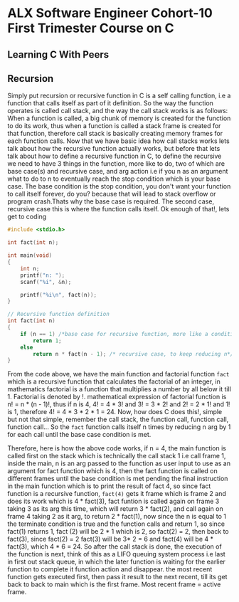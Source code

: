 # ALX Software Engineer Cohort-10 First Trimester Course on C

## Learning C With Peers

## Recursion 
Simply put recursion or recursive function in C is a self calling function, i.e a function that calls itself as part of it definition.
So the way the function operates is called call stack, and the way the call stack works is as follows:
When a function is called, a big chunk of memory is created for the function to do its work, thus when a function is called a stack frame is created for that function, therefore call stack is basically creating memory frames for each function calls. 
Now that we have basic idea how call stacks works lets talk about how the recursive function actually works, but before that lets talk about how to define a recursive function in C, to define the recursive we need to have 3 things in the function, more like to do, two of which are base case(s) and recursive case, and arg action i.e if you n as an argument what to do to n to eventually reach the stop condition which is your base case.
The base condition is the stop condition, you don't want your function to call itself forever, do you? because that will lead to stack overflow or program crash.Thats why the base case is required.
The second case, recursive case this is where the function calls itself. 
Ok enough of that!, lets get to coding

```c
#include <stdio.h>

int fact(int n);

int main(void)
{
    int n;
    printf("n: ");
    scanf("%i", &n);

    printf("%i\n", fact(n));
}

// Recursive function definition 
int fact(int n)
{
    if (n == 1) /*base case for recursive function, more like a condition to stop the infinite loop*/
        return 1;
    else
        return n * fact(n - 1); /* recursive case, to keep reducing n*/
}
```
From the code above, we have the main function and factorial function `fact` which is a recursive function that calculates the factorial of an integer, in mathematics factorial is a function that multiplies a number by all below it till 1. Factorial is denoted by !.
mathematical expression of factorial function is n! = n * (n - 1)!, thus if n is 4, 4! = 4 * 3! and 3! = 3 * 2! and 2! = 2 * 1! and 1! is 1, therefore 4! = 4 * 3 * 2 * 1 = 24.
Now, how does C does this!, simple but not that simple, remember the call stack, the function call, function call, function call... So the `fact` function calls itself n times by reducing n arg by 1 for each call until the base case condition is met.

Therefore, here is how the above code works, if n = 4, the main function is called first on the stack which is technically the call stack 1 i.e call frame 1, inside the main, n is an arg passed to the function as user input to use as an argument for fact function which is 4, then the fact function is called on different frames until the base condition is met pending the final instruction in the main function which is to print the result of fact 4, so since fact function is a recursive function, `fact(4)` gets it frame which is frame 2 and does its work which is 4 * fact(3), fact funtion is called again on frame 3 taking 3 as its arg this time, which will return 3 * fact(2), and call again on frame 4 taking 2 as it arg, to return 2 * fact(1), now since the n is equal to 1 the terminate condition is true and the function calls and return 1, so since fact(1) returns 1, fact (2)  will be 2 * 1 which is 2, so fact(2) = 2, then back to fact(3), since fact(2) = 2 fact(3) will be 3* 2 = 6 and fact(4) will be 4 * fact(3), which 4 * 6 = 24.
So after the call stack is done, the execution of the function is next, think of this as a LIFO queuing system process i.e last in first out stack queue, in which the later function is waiting for the earlier function to complete it function action and disappear. the most recent function gets executed first, then pass it result to the next recent, till its get back to back to main which is the first frame. 
Most recent frame = active frame.


